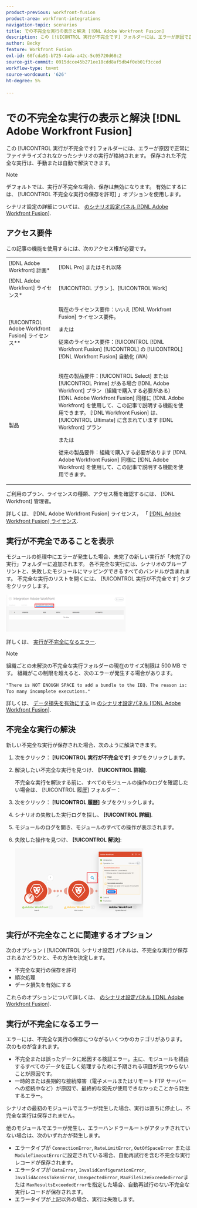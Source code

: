 ```yaml
---
product-previous: workfront-fusion
product-area: workfront-integrations
navigation-topic: scenarios
title: での不完全な実行の表示と解決 [!DNL Adobe Workfront Fusion]
description: この [!UICONTROL 実行が不完全です] フォルダーには、エラーが原因で正常にファイナライズされなかったシナリオの実行が格納されます。 保存された不完全な実行は、手動または自動で解決できます。
author: Becky
feature: Workfront Fusion
exl-id: 60fcda91-b725-4ada-a42c-5c05720d68c2
source-git-commit: 0915dcce45b271ee18cdd8af5db4f0eb01f3cced
workflow-type: tm+mt
source-wordcount: '626'
ht-degree: 5%

---
```


# での不完全な実行の表示と解決 [!DNL Adobe Workfront Fusion]

この [!UICONTROL 実行が不完全です] フォルダーには、エラーが原因で正常にファイナライズされなかったシナリオの実行が格納されます。 保存された不完全な実行は、手動または自動で解決できます。

>[!NOTE]
>
>デフォルトでは、実行が不完全な場合、保存は無効になります。 有効にするには、 [!UICONTROL 不完全な実行の保存を許可] 」オプションを使用します。
>
>シナリオ設定の詳細については、 [のシナリオ設定パネル [!DNL Adobe Workfront Fusion]](../../workfront-fusion/scenarios/scenario-settings-panel.md).

## アクセス要件

この記事の機能を使用するには、次のアクセス権が必要です。

<table style="table-layout:auto">  
 <col> 
 <col> 
 <tbody> 
  <tr> 
    <td role="rowheader">[!DNL Adobe Workfront] 計画*</td> 
   <td> <p>[!DNL Pro] またはそれ以降</p> </td> 
  </tr> 
  <tr data-mc-conditions=""> 
   <td role="rowheader">[!DNL Adobe Workfront] ライセンス*</td> 
   <td> <p>[!UICONTROL プラン ]、[!UICONTROL Work]</p> </td> 
  </tr> 
  <tr> 
   <td role="rowheader">[!UICONTROL Adobe Workfront Fusion] ライセンス**</td> 
  <td>
   <p>現在のライセンス要件：いいえ [!DNL Workfront Fusion] ライセンス要件。</p>
   <p>または</p>
   <p>従来のライセンス要件：[!UICONTROL [!DNL Workfront Fusion] [!UICONTROL] の [!UICONTROL] [!DNL Workfront Fusion] 自動化 (WA)</p>
   </td>  
  </tr> 
  <tr> 
   <td role="rowheader">製品</td> 
   <td>
   <p>現在の製品要件：[!UICONTROL Select] または [!UICONTROL Prime] がある場合 [!DNL Adobe Workfront] プラン（組織で購入する必要がある） [!DNL Adobe Workfront Fusion] 同様に [!DNL Adobe Workfront] を使用して、この記事で説明する機能を使用できます。 [!DNL Workfront Fusion] は、[!UICONTROL Ultimate] に含まれています [!DNL Workfront] プラン</p>
   <p>または</p>
   <p>従来の製品要件：組織で購入する必要があります [!DNL Adobe Workfront Fusion] 同様に [!DNL Adobe Workfront] を使用して、この記事で説明する機能を使用できます。</p>
   </td> 
  </tr> 
 </tbody> 
</table>

ご利用のプラン、ライセンスの種類、アクセス権を確認するには、 [!DNL Workfront] 管理者。

詳しくは、 [!DNL Adobe Workfront Fusion] ライセンス， 「 [[!DNL Adobe Workfront Fusion] ライセンス](../../workfront-fusion/get-started/license-automation-vs-integration.md).

## 実行が不完全であることを表示

モジュールの処理中にエラーが発生した場合、未完了の新しい実行が「未完了の実行」フォルダーに追加されます。 各不完全な実行には、シナリオのブループリントと、失敗したモジュールにマッピングできるすべてのバンドルが含まれます。 不完全な実行のリストを開くには、 [!UICONTROL 実行が不完全です] タブをクリックします。

![](assets/incomplete-executions-tab-350x102.png)

詳しくは、 [実行が不完全になるエラー](#errors-resulting-into-incomplete-executions).

>[!NOTE]
>
>組織ごとの未解決の不完全な実行フォルダーの現在のサイズ制限は 500 MB です。 組織がこの制限を超えると、次のエラーが発生する場合があります。
>
>`"There is NOT ENOUGH SPACE to add a bundle to the IEQ. The reason is: Too many incomplete executions."`
>
>詳しくは、 [データ損失を有効にする](../../workfront-fusion/scenarios/scenario-settings-panel.md#enable) in [のシナリオ設定パネル [!DNL Adobe Workfront Fusion]](../../workfront-fusion/scenarios/scenario-settings-panel.md).

## 不完全な実行の解決

新しい不完全な実行が保存された場合、次のように解決できます。

1. 次をクリック： **[!UICONTROL 実行が不完全です]** タブをクリックします。
1. 解決したい不完全な実行を見つけ、 **[!UICONTROL 詳細]**.


   不完全な実行を解決する前に、すべてのモジュールの操作のログを確認したい場合は、 [!UICONTROL 履歴] フォルダー：

1. 次をクリック： **[!UICONTROL 履歴]** タブをクリックします。
1. シナリオの失敗した実行ログを探し、 **[!UICONTROL 詳細]**.
1. モジュールのログを開き、モジュールのすべての操作が表示されます。
1. 失敗した操作を見つけ、 **[!UICONTROL 解決]**:

   ![](assets/resolve-btn-350x188.png)

## 実行が不完全なことに関連するオプション

次のオプション ( [!UICONTROL シナリオ設定] パネルは、不完全な実行が保存されるかどうかと、その方法を決定します。

* 不完全な実行の保存を許可
* 順次処理
* データ損失を有効にする

これらのオプションについて詳しくは、 [のシナリオ設定パネル [!DNL Adobe Workfront Fusion]](../../workfront-fusion/scenarios/scenario-settings-panel.md).

## 実行が不完全になるエラー

エラーには、不完全な実行の保存につながるいくつかのカテゴリがあります。 次のものが含まれます。

* 不完全または誤ったデータに起因する検証エラー。主に、モジュールを経由するすべてのデータを正しく処理するために予期される項目が見つからないことが原因です。
* 一時的または長期的な接続障害（電子メールまたはリモート FTP サーバーへの接続中など）が原因で、最終的な宛先が使用できなかったことから発生するエラー。

シナリオの最初のモジュールでエラーが発生した場合、実行は直ちに停止し、不完全な実行は保存されません。

他のモジュールでエラーが発生し、エラーハンドラールートがアタッチされていない場合は、次のいずれかが発生します。

* エラータイプが `ConnectionError`, `RateLimitError`, `OutOfSpaceError` または `ModuleTimeoutError`に設定されている場合、自動再試行を含む不完全な実行レコードが保存されます。
* エラータイプが `DataError`, `InvalidConfigurationError`, `InvalidAccessTokenError`, `UnexpectedError`, `MaxFileSizeExceededError`または `MaxResultsExceededError`を指定した場合、自動再試行のない不完全な実行レコードが保存されます。
* エラータイプが上記以外の場合、実行は失敗します。
